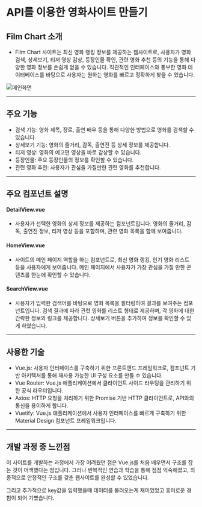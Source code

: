 # API를 이용한 영화사이트 만들기

## Film Chart 소개

- Film Chart 사이트는 최신 영화 랭킹 정보를 제공하는 웹사이트로,
  사용자가 영화 검색, 상세보기, 티저 영상 감상, 등장인물 확인, 관련 영화 추천 등의 기능을 통해 다양한 영화 정보를 손쉽게 얻을 수 있습니다.
  직관적인 인터페이스와 풍부한 영화 데이터베이스를 바탕으로 사용자는 원하는 영화를 빠르고 정확하게 찾을 수 있습니다.

<img src="https://github.com/123dd654/vue-movie/assets/161431124/6bc676e4-0e35-400c-bd2d-e9ca6fd17bd9" alt="메인화면">

---

## 주요 기능

- 검색 기능: 영화 제목, 장르, 출연 배우 등을 통해 다양한 방법으로 영화를 검색할 수 있습니다.
- 상세보기 기능: 영화의 줄거리, 감독, 출연진 등 상세 정보를 제공합니다.
- 티저 영상: 영화의 예고편 영상을 바로 감상할 수 있습니다.
- 등장인물: 주요 등장인물의 정보를 확인할 수 있습니다.
- 관련 영화 추천: 사용자가 관심을 가질만한 관련 영화를 추천합니다.

---

## 주요 컴포넌트 설명

#### DetailView.vue

- 사용자가 선택한 영화의 상세 정보를 제공하는 컴포넌트입니다.
  영화의 줄거리, 감독, 출연진 정보, 티저 영상 등을 포함하며, 관련 영화 목록을 함께 보여줍니다.

#### HomeView.vue

- 사이트의 메인 페이지 역할을 하는 컴포넌트로, 최신 영화 랭킹, 인기 영화 리스트 등을 사용자에게 보여줍니다.
  메인 페이지에서 사용자가 가장 관심을 가질 만한 콘텐츠를 한눈에 확인할 수 있습니다.

#### SearchView.vue

- 사용자가 입력한 검색어를 바탕으로 영화 목록을 필터링하여 결과를 보여주는 컴포넌트입니다.
  검색 결과에 따라 관련 영화를 리스트 형태로 제공하며, 각 영화에 대한 간략한 정보와 링크를 제공합니다.
  상세보기 버튼을 추가하여 정보를 확인할 수 있게 하였습니다.

---

## 사용한 기술

- Vue.js: 사용자 인터페이스를 구축하기 위한 프론트엔드 프레임워크로, 컴포넌트 기반 아키텍처를 통해 재사용 가능한 UI 구성 요소를 만들 수 있습니다.
- Vue Router: Vue.js 애플리케이션에서 클라이언트 사이드 라우팅을 관리하기 위한 공식 라우터입니다.
- Axios: HTTP 요청을 처리하기 위한 Promise 기반 HTTP 클라이언트로, API와의 통신을 용이하게 합니다.
- Vuetify: Vue.js 애플리케이션에서 사용자 인터페이스를 빠르게 구축하기 위한 Material Design 컴포넌트 프레임워크입니다.

---

## 개발 과정 중 느낀점

이 사이트를 개발하는 과정에서 가장 어려웠던 점은 Vue.js를 처음 배우면서 구조를 잡는 것이 어색했다는 점입니다.
그러나 반복적인 연습과 학습을 통해 점점 익숙해졌고, 최종적으로 안정적인 구조를 갖춘 웹사이트를 완성할 수 있었습니다.

그리고 추가적으로 key값을 입력했을때 데이터를 불러오는게 재미있었고 흥미로운 경험이 되어 기뻤습니다.
